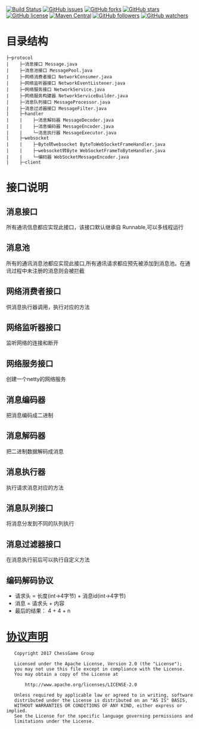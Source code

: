 
[![Build Status](https://travis-ci.org/ChessGame/GameCore.svg?branch=master)](https://travis-ci.org/ChessGame/GameCore)
[![GitHub issues](https://img.shields.io/github/issues/ChessGame/GameCore.svg)](https://github.com/ChessGame/GameCore/issues)
[![GitHub forks](https://img.shields.io/github/forks/ChessGame/GameCore.svg)](https://github.com/ChessGame/GameCore/network)
[![GitHub stars](https://img.shields.io/github/stars/ChessGame/GameCore.svg)](https://github.com/ChessGame/GameCore/stargazers)
[![GitHub license](https://img.shields.io/badge/license-Apache%202-blue.svg)](https://raw.githubusercontent.com/ChessGame/GameCore/master/LICENSE)
[![Maven Central](https://img.shields.io/maven-central/v/org.apache.maven/apache-maven.svg)]()
[![GitHub followers](https://img.shields.io/github/followers/xiaomoinfo.svg?style=social&label=Follow)]()
[![GitHub watchers](https://img.shields.io/github/watchers/ChessGame/GameCore.svg?style=social&label=Watch)]()



# 目录结构
    ├─protocol
    |    ├─消息接口 Message.java
    |    ├─消息池接口 MessagePool.java
    |    ├─网络消费者接口 NetworkConsumer.java
    |    ├─网络监听器接口 NetworkEventListener.java
    |    ├─网络服务接口 NetworkService.java
    |    ├─网络服务构建器 NetworkServiceBuilder.java
    |    ├─消息队列接口 MessageProcessor.java
    |    ├─消息过滤器接口 MessageFilter.java
    |    ├─handler
    |    |    ├─消息解码器 MessageDecoder.java
    |    |    ├─消息编码器 MessageEncoder.java
    |    |    └─消息执行器 MessageExecutor.java
    |    ├─websocket
    |    |    ├─Byte转websocket ByteToWebSocketFrameHandler.java
    |    |    ├─websocket转Byte WebSocketFrameToByteHandler.java
    |    |    └─编码器 WebSocketMessageEncoder.java
    |    ├─client


# 接口说明

## 消息接口 
所有通讯信息都应实现此接口，该接口默认继承自 Runnable,可以多线程运行

## 消息池
所有的通讯消息池都应实现此接口,所有通讯请求都应预先被添加到消息池。在通讯过程中未注册的消息则会被拦截

## 网络消费者接口
供消息执行器调用，执行对应的方法

## 网络监听器接口
监听网络的连接和断开

## 网络服务接口
创建一个netty的网络服务

## 消息编码器
把消息编码成二进制

## 消息解码器
把二进制数据解码成消息

## 消息执行器
执行请求消息对应的方法

## 消息队列接口
将消息分发到不同的队列执行

## 消息过滤器接口
在消息执行前后可以执行自定义方法



## 编码解码协议
- 请求头 = 长度(int->4字节) + 消息id(int->4字节)
- 消息   = 请求头 + 内容
- 最后的结果： 4 + 4 + n



# [协议声明](LICENSE)

       Copyright 2017 ChessGame Group
    
       Licensed under the Apache License, Version 2.0 (the "License");
       you may not use this file except in compliance with the License.
       You may obtain a copy of the License at
    
           http://www.apache.org/licenses/LICENSE-2.0
    
       Unless required by applicable law or agreed to in writing, software
       distributed under the License is distributed on an "AS IS" BASIS,
       WITHOUT WARRANTIES OR CONDITIONS OF ANY KIND, either express or implied.
       See the License for the specific language governing permissions and
       limitations under the License.
